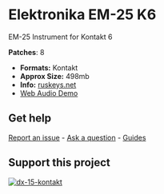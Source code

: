 # Elektronika EM-25 K6 

 EM-25 Instrument for Kontakt 6

  **Patches**: 8
-   **Formats:** Kontakt
-   **Approx Size:** 498mb
-   **Info:** [ruskeys.net](http://www.ruskeys.net/eng/base/electr25.php)
- [Web Audio Demo](https://www.modularsamples.com/Demos/demos/em25.html)

## **Get help**

[Report an issue](https://github.com/publicsamples/home/issues) - [Ask a question](https://github.com/publicsamples/home/discussions) - [Guides](https://github.com/publicsamples/home/wiki)

## **Support this project**

[
![dx-15-kontakt](https://www.modularsamples.com/img/dx30full.png)
](https://www.modularsamples.com/dx-15-for-kontakt/)
